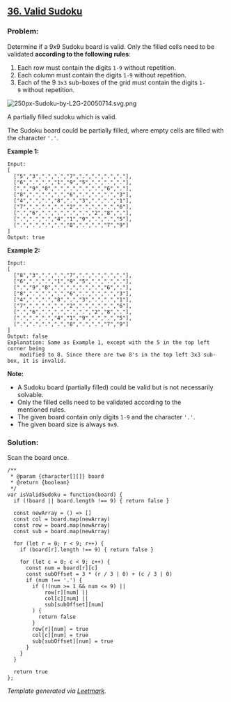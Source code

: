 [36. Valid Sudoku](https://leetcode.com/problems/valid-sudoku/description/)
---------------------------------------------------------------------------

### Problem:

Determine if a 9x9 Sudoku board is valid. Only the filled cells need to be validated **according to the following rules**:

1.  Each row must contain the digits `1-9` without repetition.
2.  Each column must contain the digits `1-9` without repetition.
3.  Each of the 9 `3x3` sub-boxes of the grid must contain the digits `1-9` without repetition.

![250px-Sudoku-by-L2G-20050714.svg.png](https://upload.wikimedia.org/wikipedia/commons/thumb/f/ff/Sudoku-by-L2G-20050714.svg/250px-Sudoku-by-L2G-20050714.svg.png)

A partially filled sudoku which is valid.

The Sudoku board could be partially filled, where empty cells are filled with the character `'.'`.

**Example 1:**

    Input:
    [
      ["5","3",".",".","7",".",".",".","."],
      ["6",".",".","1","9","5",".",".","."],
      [".","9","8",".",".",".",".","6","."],
      ["8",".",".",".","6",".",".",".","3"],
      ["4",".",".","8",".","3",".",".","1"],
      ["7",".",".",".","2",".",".",".","6"],
      [".","6",".",".",".",".","2","8","."],
      [".",".",".","4","1","9",".",".","5"],
      [".",".",".",".","8",".",".","7","9"]
    ]
    Output: true

**Example 2:**

    Input:
    [
      ["8","3",".",".","7",".",".",".","."],
      ["6",".",".","1","9","5",".",".","."],
      [".","9","8",".",".",".",".","6","."],
      ["8",".",".",".","6",".",".",".","3"],
      ["4",".",".","8",".","3",".",".","1"],
      ["7",".",".",".","2",".",".",".","6"],
      [".","6",".",".",".",".","2","8","."],
      [".",".",".","4","1","9",".",".","5"],
      [".",".",".",".","8",".",".","7","9"]
    ]
    Output: false
    Explanation: Same as Example 1, except with the 5 in the top left corner being 
        modified to 8. Since there are two 8's in the top left 3x3 sub-box, it is invalid.

**Note:**

-   A Sudoku board (partially filled) could be valid but is not necessarily solvable.
-   Only the filled cells need to be validated according to the mentioned rules.
-   The given board contain only digits `1-9` and the character `'.'`.
-   The given board size is always `9x9`.

### Solution:

Scan the board once.

    /**
     * @param {character[][]} board
     * @return {boolean}
     */
    var isValidSudoku = function(board) {
      if (!board || board.length !== 9) { return false }

      const newArray = () => []
      const col = board.map(newArray)
      const row = board.map(newArray)
      const sub = board.map(newArray)

      for (let r = 0; r < 9; r++) {
        if (board[r].length !== 9) { return false }

        for (let c = 0; c < 9; c++) {
          const num = board[r][c]
          const subOffset = 3 * (r / 3 | 0) + (c / 3 | 0)
          if (num !== '.') {
            if (!(num >= 1 && num <= 9) ||
                row[r][num] ||
                col[c][num] ||
                sub[subOffset][num]
            ) {
              return false
            }
            row[r][num] = true
            col[c][num] = true
            sub[subOffset][num] = true
          }
        }
      }

      return true
    };

*Template generated via [Leetmark](https://github.com/crimx/crx-leetmark).*
